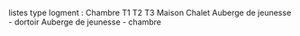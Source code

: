listes type logment :
Chambre
T1
T2
T3
Maison
Chalet
Auberge de jeunesse - dortoir
Auberge de jeunesse - chambre
